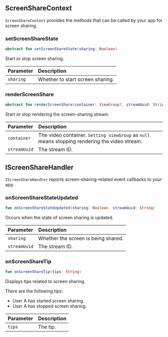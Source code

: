 ## ScreenShareContext

`ScreenShareContext` provides the methods that can be called by your app for screen sharing.

### setScreenShareState

```kotlin
abstract fun setScreenShareState(sharing: Boolean)
```

Start or stop screen sharing.

| Parameter | Description |
| :-------- | :----------------- |
| `sharing` | Whether to start screen sharing. |

### renderScreenShare

```kotlin
abstract fun renderScreenShare(container: ViewGroup?, streamUuid: String)
```

Start or stop rendering the screen-sharing stream.

| Parameter | Description |
| :----------- | :----------------------------------------------------- |
| `container` | The video container. `Setting viewGroup` as `null` means stopping rendering the video stream. |
| `streamUuid` | The stream ID. |

## IScreenShareHandler

`IScreenShareHandler` reports screen-sharing-related event callbacks to your app.

### onScreenShareStateUpdated

```kotlin
fun onScreenShareStateUpdated(sharing: Boolean, streamUuid: String)
```

Occurs when the state of screen sharing is updated.

| Parameter | Description |
| :----------- | :----------------- |
| `sharing` | Whether the screen is being shared. |
| `streamUuid` | The stream ID. |

### onScreenShareTip

```kotlin
fun onScreenShareTip(tips: String)
```

Displays tips related to screen sharing.

There are the following tips:

- User A has started screen sharing.
- User A has stopped screen sharing.

| Parameter | Description |
| :----- | :--------- |
| `tips` | The tip. |

